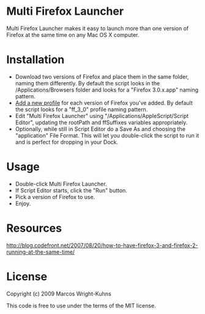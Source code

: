 Multi Firefox Launcher
=====

Multi Firefox Launcher makes it easy to launch more than one version of Firefox at the same time on any Mac OS X computer.

Installation
=====

* Download two versions of Firefox and place them in the same folder, naming them differently. By default the script looks in the /Applications/Browsers folder and looks for a "Firefox 3.0.x.app" naming pattern.
* [Add a new profile](http://support.mozilla.com/en-US/kb/Managing+profiles) for each version of Firefox you've added. By default the script looks for a "ff_3_0" profile naming pattern.
* Edit "Multi Firefox Launcher" using "/Applications/AppleScript/Script Editor", updating the rootPath and ffSuffixes variables appropriately.
* Optionally, while still in Script Editor do a Save As and choosing the "application" File Format. This will let you double-click the script to run it and is perfect for dropping in your Dock.

Usage
=====

* Double-click Multi Firefox Launcher.
* If Script Editor starts, click the "Run" button.
* Pick a version of Firefox to use.
* Enjoy.

Resources
=====

http://blog.codefront.net/2007/08/20/how-to-have-firefox-3-and-firefox-2-running-at-the-same-time/

License
=====

Copyright (c) 2009 Marcos Wright-Kuhns

This code is free to use under the terms of the MIT license.